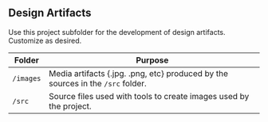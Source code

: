 ## Design Artifacts
Use this project subfolder for the development of design artifacts. Customize as desired.

| Folder | Purpose |
| --- | --- |
| `/images` | Media artifacts {.jpg. .png, etc} produced by the sources in the `/src` folder. |
| `/src` | Source files used with tools to create images used by the project. |